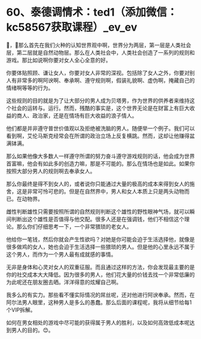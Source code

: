 # 60、泰德调情术：ted1（添加微信：kc58567获取课程）_ev_ev

🎼，🎼那么首先在我们火种的认知世界观中啊，世界分为两层，第一层是人类社会层，第二层就是自然动物层。那么在人类社会中，人类社会创造了一系列的规则和游戏。那比如说啊你要对女人全心全意的好。

你要体贴照顾、谦让女人，你要对女人非常的深视。包括除了女人之外，你要对别人有非常多的啊阿谀啊、奉承啊、遵守规则啊，假装礼貌啊、虚伪啊，掩藏自己的情绪啊等等的行为。

这些规则的目的就是为了让大部分的男人成为贝塔男，作为世界的供养者来维持这个社会的运转与。运行。然而，残酷的事实是，这个世界无论是在财富上有巨大收益的商人、政治家，还是在情场有巨大收益的浪子情人。

他们都是并非遵守普世价值观以及拒绝被洗脑的男人。随便举一个例子。我们可以看到啊，艾伦马斯克经常会在所谓的政治立场上反复横跳。然而，这却让他赚得盆满钵满。

那么如果他像大多数人一样遵守所谓的努力奋斗遵守游戏规则的话，他会成为世界首富嘛，他会有如此多的创造力嘛，那是不可能的。那么在情场也是如此。如果你按照大部分男人的规则啊去奉承女人。

那么你最终是得不到女人的，或者说你只能通过大量的极高的成本来得到女人的施舍，这是非常可怜可悲的。但是在自然界中，男人和女人本质上只是两头动物而已。在动物界。

雌性判断雄性只需要按照所谓的自然规则判断这个雄性的野性眼神气场，就可以瞬间判断出这个雄性是否值得与他交配。很多人还是在强调钱，他们不相信这个理论。那么你们仔细思考一下，一个非常猥琐的老女人。

他给你一笔钱，然后你就会产生性欲吗？对她是你可能会迫于生活选择他，就像是很多做鸡的女人，她也会迫于生活选择一些猥琐的男人。但是他的心里永远不属于这个男人，而作为一个男人最有成就感的事情。

无非是身体和心灵对女人的双重征服。而且通过这样的方法，你会发现最主要的是你的社交成本大大降低。因为很多的男人，他们花大量的价钱去找一个非常低廉的为此呢还在朋友圈去晒。洋洋得意的炫耀自己啊。

我多么的有实力。那些看不懂实际情况的屌丝呢，还对他进行阿谀奉承。然而，在阿尔法男人眼里，这种男人是多么的愚蠢。那么后面的课程呢，我将从细节给每1个VIP拆解。

如何在男女相处的游戏中尽可能的获得属于男人的胜利，以及如何高效低成本呢达到男人的目的。😊。